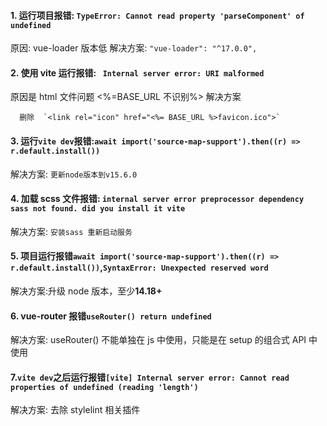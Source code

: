 #### 1. 运行项目报错: `TypeError: Cannot read property 'parseComponent' of undefined`

原因: vue-loader 版本低
解决方案: `"vue-loader": "^17.0.0",`

#### 2. 使用 vite 运行报错: ` Internal server error: URI malformed`

原因是 html 文件问题 <%=BASE_URL 不识别%>
解决方案

```
  删除  `<link rel="icon" href="<%= BASE_URL %>favicon.ico">`
```

#### 3. 运行`vite dev`报错:`await import('source-map-support').then((r) => r.default.install())`

解决方案: `更新node版本到v15.6.0`

#### 4. 加载 scss 文件报错: `internal server error preprocessor dependency sass not found. did you install it vite`

解决方案: `安装sass 重新启动服务`

#### 5. 项目运行报错`await import('source-map-support').then((r) => r.default.install())`,`SyntaxError: Unexpected reserved word`

解决方案:升级 node 版本，至少**14.18+**

#### 6. vue-router 报错`useRouter() return undefined`

解决方案: useRouter() 不能单独在 js 中使用，只能是在 setup 的组合式 API 中使用

#### 7.`vite dev`之后运行报错`[vite] Internal server error: Cannot read properties of undefined (reading 'length')`

解决方案: 去除 stylelint 相关插件
